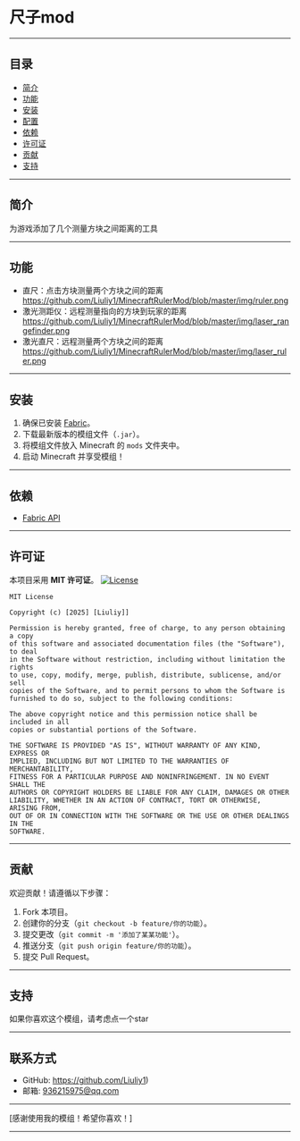 # 尺子mod

------

## **目录**

- [简介](https://chat.deepseek.com/a/chat/s/ecbde605-d96e-45fd-9ae4-08858ddf658b#简介)
- [功能](https://chat.deepseek.com/a/chat/s/ecbde605-d96e-45fd-9ae4-08858ddf658b#功能)
- [安装](https://chat.deepseek.com/a/chat/s/ecbde605-d96e-45fd-9ae4-08858ddf658b#安装)
- [配置](https://chat.deepseek.com/a/chat/s/ecbde605-d96e-45fd-9ae4-08858ddf658b#配置)
- [依赖](https://chat.deepseek.com/a/chat/s/ecbde605-d96e-45fd-9ae4-08858ddf658b#依赖)
- [许可证](https://chat.deepseek.com/a/chat/s/ecbde605-d96e-45fd-9ae4-08858ddf658b#许可证)
- [贡献](https://chat.deepseek.com/a/chat/s/ecbde605-d96e-45fd-9ae4-08858ddf658b#贡献)
- [支持](https://chat.deepseek.com/a/chat/s/ecbde605-d96e-45fd-9ae4-08858ddf658b#支持)

------

## **简介**

为游戏添加了几个测量方块之间距离的工具

------

## **功能**

- 直尺：点击方块测量两个方块之间的距离
  https://github.com/Liuliy1/MinecraftRulerMod/blob/master/img/ruler.png
- 激光测距仪：远程测量指向的方块到玩家的距离
  https://github.com/Liuliy1/MinecraftRulerMod/blob/master/img/laser_rangefinder.png
- 激光直尺：远程测量两个方块之间的距离
  https://github.com/Liuliy1/MinecraftRulerMod/blob/master/img/laser_ruler.png

------

## **安装**

1. 确保已安装 [Fabric](https://fabricmc.net/)。
2. 下载最新版本的模组文件（`.jar`）。
3. 将模组文件放入 Minecraft 的 `mods` 文件夹中。
4. 启动 Minecraft 并享受模组！

------

## **依赖**

-  [Fabric API](https://www.curseforge.com/minecraft/mc-mods/fabric-api)

------

## **许可证**

本项目采用 **MIT 许可证**。
[![License](https://img.shields.io/badge/License-MIT-green)](https://opensource.org/licenses/MIT)


```
MIT License

Copyright (c) [2025] [Liuliy]]

Permission is hereby granted, free of charge, to any person obtaining a copy
of this software and associated documentation files (the "Software"), to deal
in the Software without restriction, including without limitation the rights
to use, copy, modify, merge, publish, distribute, sublicense, and/or sell
copies of the Software, and to permit persons to whom the Software is
furnished to do so, subject to the following conditions:

The above copyright notice and this permission notice shall be included in all
copies or substantial portions of the Software.

THE SOFTWARE IS PROVIDED "AS IS", WITHOUT WARRANTY OF ANY KIND, EXPRESS OR
IMPLIED, INCLUDING BUT NOT LIMITED TO THE WARRANTIES OF MERCHANTABILITY,
FITNESS FOR A PARTICULAR PURPOSE AND NONINFRINGEMENT. IN NO EVENT SHALL THE
AUTHORS OR COPYRIGHT HOLDERS BE LIABLE FOR ANY CLAIM, DAMAGES OR OTHER
LIABILITY, WHETHER IN AN ACTION OF CONTRACT, TORT OR OTHERWISE, ARISING FROM,
OUT OF OR IN CONNECTION WITH THE SOFTWARE OR THE USE OR OTHER DEALINGS IN THE
SOFTWARE.
```

------

## **贡献**

欢迎贡献！请遵循以下步骤：

1. Fork 本项目。
2. 创建你的分支（`git checkout -b feature/你的功能`）。
3. 提交更改（`git commit -m '添加了某某功能'`）。
4. 推送分支（`git push origin feature/你的功能`）。
5. 提交 Pull Request。

------

## **支持**

如果你喜欢这个模组，请考虑点一个star

------

## **联系方式**

- GitHub: https://github.com/Liuliy1)
- 邮箱: 936215975@qq.com

------

[感谢使用我的模组！希望你喜欢！]

------

